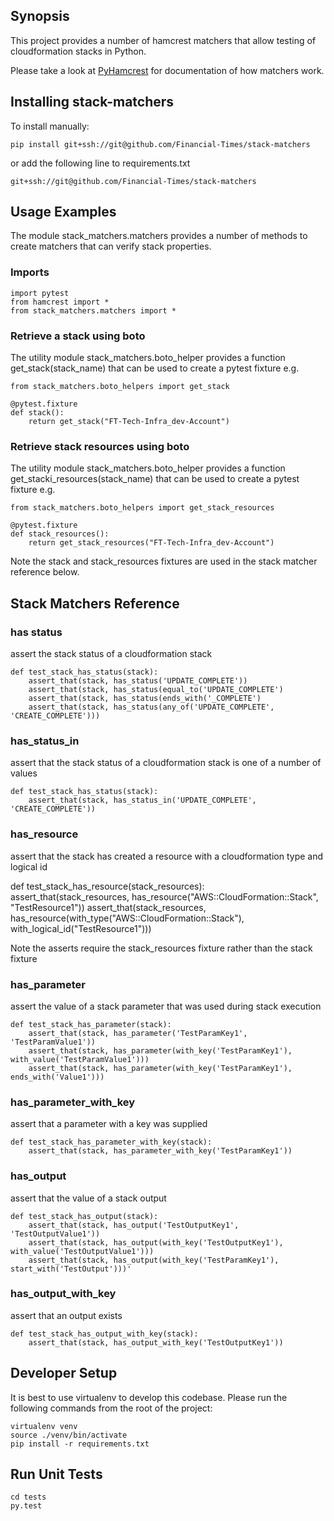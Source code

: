 ## Synopsis

This project provides a number of hamcrest matchers that allow testing of cloudformation stacks in Python. 

Please take a look at [PyHamcrest](https://github.com/hamcrest/PyHamcrest) for documentation of how matchers work.

## Installing stack-matchers

To install manually:
```
pip install git+ssh://git@github.com/Financial-Times/stack-matchers
```
or add the following line to requirements.txt
```
git+ssh://git@github.com/Financial-Times/stack-matchers
```

## Usage Examples

The module stack_matchers.matchers provides a number of methods to create matchers that can verify stack properties. 

### Imports
```
import pytest
from hamcrest import *
from stack_matchers.matchers import *
```

### Retrieve a stack using boto

The utility module stack_matchers.boto_helper provides a function get_stack(stack_name) that can be used to create a pytest fixture e.g.
```
from stack_matchers.boto_helpers import get_stack

@pytest.fixture
def stack():
    return get_stack("FT-Tech-Infra_dev-Account")
```

### Retrieve stack resources using boto

The utility module stack_matchers.boto_helper provides a function get_stacki_resources(stack_name) that can be used to create a pytest fixture e.g.
```
from stack_matchers.boto_helpers import get_stack_resources

@pytest.fixture
def stack_resources():
    return get_stack_resources("FT-Tech-Infra_dev-Account")
```

Note the stack and stack_resources fixtures are used in the stack matcher reference below.

## Stack Matchers Reference

### has status

assert the stack status of a cloudformation stack

```
def test_stack_has_status(stack):
    assert_that(stack, has_status('UPDATE_COMPLETE'))
    assert_that(stack, has_status(equal_to('UPDATE_COMPLETE')
    assert_that(stack, has_status(ends_with('_COMPLETE')
    assert_that(stack, has_status(any_of('UPDATE_COMPLETE', 'CREATE_COMPLETE')))
```

### has_status_in

assert that the stack status of a cloudformation stack is one of a number of values

```
def test_stack_has_status(stack):
    assert_that(stack, has_status_in('UPDATE_COMPLETE', 'CREATE_COMPLETE'))
```

### has_resource

assert that the stack has created a resource with a cloudformation type and logical id

def test_stack_has_resource(stack_resources):
    assert_that(stack_resources, has_resource("AWS::CloudFormation::Stack", "TestResource1"))
    assert_that(stack_resources, has_resource(with_type("AWS::CloudFormation::Stack"), with_logical_id("TestResource1")))

Note the asserts require the stack_resources fixture rather than the stack fixture

### has_parameter

assert the value of a stack parameter that was used during stack execution 

```
def test_stack_has_parameter(stack):
    assert_that(stack, has_parameter('TestParamKey1', 'TestParamValue1'))
    assert_that(stack, has_parameter(with_key('TestParamKey1'), with_value('TestParamValue1')))
    assert_that(stack, has_parameter(with_key('TestParamKey1'), ends_with('Value1')))
```

### has_parameter_with_key

assert that a parameter with a key was supplied

```
def test_stack_has_parameter_with_key(stack):
    assert_that(stack, has_parameter_with_key('TestParamKey1'))
```

### has_output

assert that the value of a stack output

```
def test_stack_has_output(stack):
    assert_that(stack, has_output('TestOutputKey1', 'TestOutputValue1'))
    assert_that(stack, has_output(with_key('TestOutputKey1'), with_value('TestOutputValue1')))
    assert_that(stack, has_output(with_key('TestParamKey1'), start_with('TestOutput')))'
```

### has_output_with_key

assert that an output exists

```
def test_stack_has_output_with_key(stack):
    assert_that(stack, has_output_with_key('TestOutputKey1'))
```

## Developer Setup

It is best to use virtualenv to develop this codebase. Please run the following commands from the root of the project:

```
virtualenv venv
source ./venv/bin/activate
pip install -r requirements.txt
```

## Run Unit Tests

```
cd tests
py.test
```

